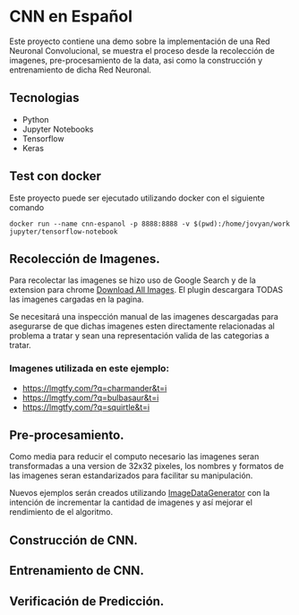 # CNN en Español

Este proyecto contiene una demo sobre la implementación de una Red Neuronal Convolucional,
se muestra el proceso desde la recolección de imagenes, pre-procesamiento de la data,
asi como la construcción y entrenamiento de dicha Red Neuronal.

## Tecnologias
- Python
- Jupyter Notebooks
- Tensorflow
- Keras

## Test con docker
Este proyecto puede ser ejecutado utilizando docker con el siguiente comando
```
docker run --name cnn-espanol -p 8888:8888 -v $(pwd):/home/jovyan/work jupyter/tensorflow-notebook
```

## Recolección de Imagenes.
Para recolectar las imagenes se hizo uso de Google Search y de la extension para chrome [Download All Images](https://chrome.google.com/webstore/detail/download-all-images/ifipmflagepipjokmbdecpmjbibjnakm). El plugin descargara TODAS las imagenes cargadas en la pagina.

Se necesitará una inspección manual de las imagenes descargadas para asegurarse de que dichas imagenes esten directamente relacionadas al problema a tratar y sean una representación valida de las categorias a tratar.

### Imagenes utilizada en este ejemplo: 
- https://lmgtfy.com/?q=charmander&t=i
- https://lmgtfy.com/?q=bulbasaur&t=i
- https://lmgtfy.com/?q=squirtle&t=i

## Pre-procesamiento.
Como media para reducir el computo necesario las imagenes seran transformadas a una version de 32x32 pixeles, los nombres y formatos de las imagenes seran estandarizados para facilitar su manipulación.

Nuevos ejemplos serán creados utilizando [ImageDataGenerator](https://www.tensorflow.org/api_docs/python/tf/keras/preprocessing/image/ImageDataGenerator) con la intención de incrementar la cantidad de imagenes y así mejorar el rendimiento de el algoritmo.

## Construcción de CNN.

## Entrenamiento de CNN.

## Verificación de Predicción.